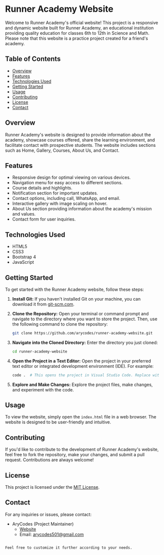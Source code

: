 # Runner Academy Website

Welcome to Runner Academy's official website! This project is a responsive and dynamic website built for Runner Academy, an educational institution providing quality education for classes 6th to 12th in Science and Math. Please note that this website is a practice project created for a friend's academy.

## Table of Contents

- [Overview](#overview)
- [Features](#features)
- [Technologies Used](#technologies-used)
- [Getting Started](#getting-started)
- [Usage](#usage)
- [Contributing](#contributing)
- [License](#license)
- [Contact](#contact)

## Overview

Runner Academy's website is designed to provide information about the academy, showcase courses offered, share the learning environment, and facilitate contact with prospective students. The website includes sections such as Home, Gallery, Courses, About Us, and Contact.

## Features

- Responsive design for optimal viewing on various devices.
- Navigation menu for easy access to different sections.
- Course details and highlights.
- Notification section for important updates.
- Contact options, including call, WhatsApp, and email.
- Interactive gallery with image scaling on hover.
- About Us section providing information about the academy's mission and values.
- Contact form for user inquiries.

## Technologies Used

- HTML5
- CSS3
- Bootstrap 4
- JavaScript

## Getting Started

To get started with the Runner Academy website, follow these steps:

1. **Install Git:**
   If you haven't installed Git on your machine, you can download it from [git-scm.com](https://git-scm.com/).

2. **Clone the Repository:**
   Open your terminal or command prompt and navigate to the directory where you want to store the project. Then, use the following command to clone the repository:
   ```bash
   git clone https://github.com/arycodes/runner-academy-website.git
   ```

3. **Navigate into the Cloned Directory:**
   Enter the directory you just cloned:
   ```bash
   cd runner-academy-website
   ```

4. **Open the Project in a Text Editor:**
   Open the project in your preferred text editor or integrated development environment (IDE). For example:
   ```bash
   code .  # This opens the project in Visual Studio Code. Replace with your editor command.
   ```

5. **Explore and Make Changes:**
   Explore the project files, make changes, and experiment with the code.

## Usage

To view the website, simply open the `index.html` file in a web browser. The website is designed to be user-friendly and intuitive.

## Contributing

If you'd like to contribute to the development of Runner Academy's website, feel free to fork the repository, make your changes, and submit a pull request. Contributions are always welcome!

## License

This project is licensed under the [MIT License](LICENSE).

## Contact

For any inquiries or issues, please contact:

- AryCodes (Project Maintainer)
  - [Website](https://aryanmishra.arycodes.in)
  - Email: [arycodes501@gmail.com](mailto:arycodes501@gmail.com)
```

Feel free to customize it further according to your needs.
